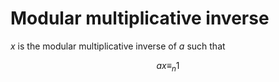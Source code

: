 # Modular multiplicative inverse

$x$ is the modular multiplicative inverse of $a$ such that

$$
ax \equiv_n 1
$$